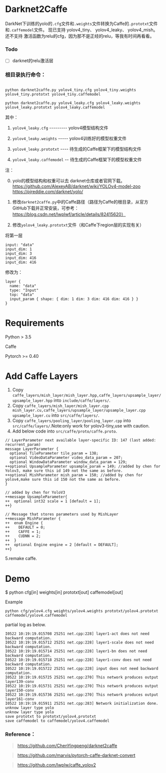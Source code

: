 <!--
 * @Author: le
-->
# Darknet2Caffe
DarkNet下训练的yolo的`.cfg`文件和`.weights`文件转换为Caffe的`.prototxt`文件和`.caffemodel`文件。
现已支持 yolov4_tiny、 yolov4_leaky、 yolov4_mish。 还不支持 激活函数为relu的cfg，因为那不是正经的relu，等我有时间再看看。

### Todo

 - [ ] darknet的relu激活层


### 根目录执行命令：
```

python darknet2caffe.py yolov4_tiny.cfg yolov4_tiny.weights yolov4_tiny.prototxt yolov4_tiny.caffemodel

python darknet2caffe.py yolov4_leaky.cfg yolov4_leaky.weights yolov4_leaky.prototxt yolov4_leaky.caffemodel

```

其中：

1. `yolov4_leaky.cfg` --------- yolov4模型结构文件

2. `yolov4_leaky.weights` ----- yolov4训练好的模型权重文件

3. `yolov4_leaky.prototxt` ---- 待生成的Caffe框架下的模型结构文件

4. `yolov4_leaky.caffemodel` -- 待生成的Caffe框架下的模型权重文件


注：

0. yolo的模型结构和权重可以去 darknet仓库或者官网下载。
 https://github.com/AlexeyAB/darknet/wiki/YOLOv4-model-zoo 
 https://pjreddie.com/darknet/yolo/

1. 修改`darknet2caffe.py`中的Caffe路径（路径为Caffe的根目录，从官方GitHub下载并正常安装，可参考：https://blog.csdn.net/lwplwf/article/details/82415620）

2. 修改`yolov4_leaky.prototxt`文件（和Caffe下region层的实现有关）

将第一层
```
input: "data"
input_dim: 1
input_dim: 3
input_dim: 416
input_dim: 416
```

修改为：

```
layer {
  name: "data"
  type: "Input"
  top: "data"
  input_param { shape: { dim: 1 dim: 3 dim: 416 dim: 416 } }
}

```

# Requirements
  
  Python > 3.5

  Caffe

  Pytorch >= 0.40
# Add Caffe Layers
1. Copy `caffe_layers/mish_layer/mish_layer.hpp,caffe_layers/upsample_layer/upsample_layer.hpp` into `include/caffe/layers/`.
2. Copy `caffe_layers/mish_layer/mish_layer.cpp mish_layer.cu,caffe_layers/upsample_layer/upsample_layer.cpp upsample_layer.cu` into `src/caffe/layers/`.
3. Copy `caffe_layers/pooling_layer/pooling_layer.cpp` into `src/caffe/layers/`.Note:only work for yolov3-tiny,use with caution.
4. Add below code into `src/caffe/proto/caffe.proto`.

```
// LayerParameter next available layer-specific ID: 147 (last added: recurrent_param)
message LayerParameter {
  optional TileParameter tile_param = 138;
  optional VideoDataParameter video_data_param = 207;
  optional WindowDataParameter window_data_param = 129;
++optional UpsampleParameter upsample_param = 149; //added by chen for Yolov3, make sure this id 149 not the same as before.
++optional MishParameter mish_param = 150; //added by chen for yolov4,make sure this id 150 not the same as before.
}

// added by chen for YoloV3
++message UpsampleParameter{
++  optional int32 scale = 1 [default = 1];
++}

// Message that stores parameters used by MishLayer
++message MishParameter {
++  enum Engine {
++    DEFAULT = 0;
++    CAFFE = 1;
++    CUDNN = 2;
++  }
++  optional Engine engine = 2 [default = DEFAULT];
++}
```
5.remake caffe.

# Demo
  $ python cfg[in] weights[in] prototxt[out] caffemodel[out]
  
  Example
```
python cfg/yolov4.cfg weights/yolov4.weights prototxt/yolov4.prototxt caffemodel/yolov4.caffemodel
```
  partial log as below.
```
I0522 10:19:19.015708 25251 net.cpp:228] layer1-act does not need backward computation.
I0522 10:19:19.015712 25251 net.cpp:228] layer1-scale does not need backward computation.
I0522 10:19:19.015714 25251 net.cpp:228] layer1-bn does not need backward computation.
I0522 10:19:19.015718 25251 net.cpp:228] layer1-conv does not need backward computation.
I0522 10:19:19.015722 25251 net.cpp:228] input does not need backward computation.
I0522 10:19:19.015725 25251 net.cpp:270] This network produces output layer139-conv
I0522 10:19:19.015731 25251 net.cpp:270] This network produces output layer150-conv
I0522 10:19:19.015736 25251 net.cpp:270] This network produces output layer161-conv
I0522 10:19:19.015911 25251 net.cpp:283] Network initialization done.
unknow layer type yolo 
unknow layer type yolo 
save prototxt to prototxt/yolov4.prototxt
save caffemodel to caffemodel/yolov4.caffemodel

```

### Reference：
> https://github.com/ChenYingpeng/darknet2caffe

> https://github.com/marvis/pytorch-caffe-darknet-convert

> https://github.com/lwplw/caffe_yolov2
